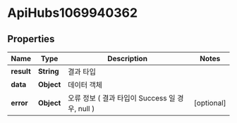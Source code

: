 

# ApiHubs1069940362


## Properties

| Name | Type | Description | Notes |
|------------ | ------------- | ------------- | -------------|
|**result** | **String** | 결과 타입 |  |
|**data** | **Object** | 데이터 객체 |  |
|**error** | **Object** | 오류 정보 ( 결과 타입이 Success 일 경우, null ) |  [optional] |



